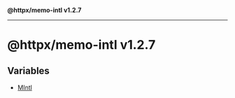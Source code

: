 **@httpx/memo-intl v1.2.7**

***

# @httpx/memo-intl v1.2.7

## Variables

- [MIntl](variables/MIntl.md)

